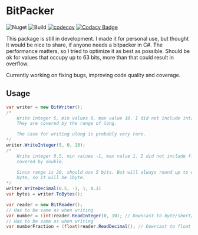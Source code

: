 # BitPacker

![Nuget](https://img.shields.io/nuget/v/ez-bitpacker)
![Build](https://github.com/EvaldasZmitra/bitpacker/actions/workflows/ci.yml/badge.svg)
[![codecov](https://codecov.io/gh/EvaldasZmitra/bitpacker/branch/master/graph/badge.svg?token=8JK9DEC8Q0)](https://codecov.io/gh/EvaldasZmitra/bitpacker)
[![Codacy Badge](https://app.codacy.com/project/badge/Grade/fae76e9f072d4f50a1d1c46ca3a7c85c)](https://www.codacy.com/gh/EvaldasZmitra/bitpacker/dashboard?utm_source=github.com&utm_medium=referral&utm_content=EvaldasZmitra/bitpacker&utm_campaign=Badge_Grade)

This package is still in development. I made it for personal use, but thought it
would be nice to share, if anyone needs a bitpacker in C#. The performance
matters, so I tried to optimize it as best as possible. Should be ok for values
that occupy up to 63 bits, more than that could result in overflow.

Currently working on fixing bugs, improving code quality and coverage.

## Usage

```cs
var writer = new BitWriter();
/*
    Write integer 5, min values 0, max value 10. I did not include int/short/uint.
    They are covered by the range of long.

    The case for writing ulong is probably very rare.
*/
writer.WriteInteger(5, 0, 10);
/*
    Write integer 0.5, min values -1, max value 1. I did not include float, it is
    covered by double.

    Since range is 20, should use 5 bits. But will always round up to closest
    byte, so it will be 1byte.
*/
writer.WriteDecimal(0.5, -1, 1, 0.1)
var bytes = writer.ToBytes();

var reader = new BitReader();
// Has to be same as when writing
var number = (int)reader.ReadInteger(0, 10); // Downcast to byte/short/int if needed
// Has to be same as when writing
var numberFraction = (float)reader.ReadDecimal(); // Downcast to float if needed
```
